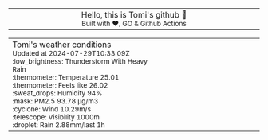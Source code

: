 
<div align="center">
<table>
<tbody>
<td align="center">
<img width="2000" height="0"><br>
Hello, this is Tomi's github 👋<br>
<sup>Built with ❤️, GO & Github Actions</sup><br>
<img width="2000" height="0">
</td>
</tbody>
</table>
</div>
<table>
<tbody>
<td align="left">
<img width="2000" height="0"><br>
Tomi's weather conditions<br>
<sup>Updated at 2024-07-29T10:33:09Z</sup><br>
<sup>:low_brightness: Thunderstorm With Heavy Rain</sup><br>
<sup>:thermometer: Temperature 25.01 </sup><br>
<sup>:thermometer: Feels like 26.02</sup><br>
<sup>:sweat_drops: Humidity 94%</sup><br>
<sup>:mask: PM2.5 93.78 μg/m3</sup><br>
<sup>:cyclone: Wind 10.29m/s </sup><br>
<sup>:telescope: Visibility 1000m </sup><br>
<sup>:droplet: Rain 2.88mm/last 1h </sup><br>
<img width="2000" height="0">
</td>
<td align="left">
<img width="2000" height="0"><br>
<br>
<img width="2000" height="0">
</td>
</tbody>
</table>
</div>
    